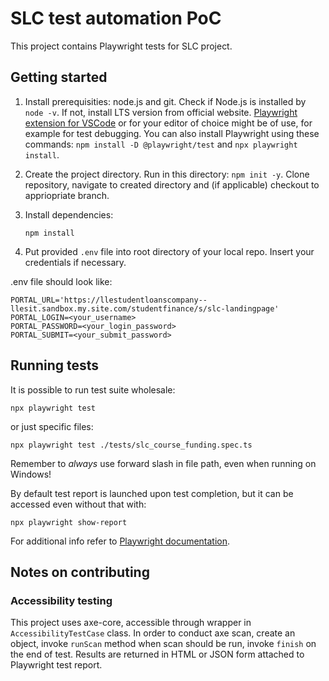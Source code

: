 
# SLC test automation PoC
This project contains Playwright tests for SLC project.


## Getting started

1. Install prerequisities: node.js and git. Check if Node.js is installed by `node -v`. If not, install LTS version from official website.
[Playwright extension for VSCode](https://marketplace.visualstudio.com/items?itemName=ms-playwright.playwright) or for your editor of choice might be of use, for example for test debugging. You can also install Playwright using these commands: `npm install -D @playwright/test` and `npx playwright install`.

2. Create the project directory. Run in this directory: `npm init -y`. Clone repository, navigate to created directory and (if applicable) checkout to appriopriate branch.

3. Install dependencies:

   `npm install`

4. Put provided `.env` file into root directory of your local repo. Insert your credentials if necessary.

.env file should look like:

```
PORTAL_URL='https://llestudentloanscompany--llesit.sandbox.my.site.com/studentfinance/s/slc-landingpage'
PORTAL_LOGIN=<your_username>
PORTAL_PASSWORD=<your_login_password>
PORTAL_SUBMIT=<your_submit_password>
```


## Running tests

It is possible to run test suite wholesale:

`npx playwright test`

or just specific files:

`npx playwright test ./tests/slc_course_funding.spec.ts`

Remember to *always* use forward slash in file path, even when running on Windows!

By default test report is launched upon test completion, but it can be accessed even without that with:

`npx playwright show-report`

For additional info refer to [Playwright documentation](https://playwright.dev/docs/intro).


## Notes on contributing

### Accessibility testing

This project uses axe-core, accessible through wrapper in `AccessibilityTestCase` class. In order to conduct axe scan, create an object, invoke `runScan` method when scan should be run, invoke `finish` on the end of test. Results are returned in HTML or JSON form attached to Playwright test report.
